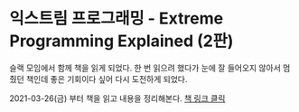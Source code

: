 # 익스트림 프로그래밍 - Extreme Programming Explained (2판)

슬랙 모임에서 함께 책을 읽게 되었다. 한 번 읽으려 했다가 눈에 잘 들어오지 않아서 멈췄던 책인데
좋은 기회이다 싶어 다시 도전하게 되었다.

2021-03-26(금) 부터 책을 읽고 내용을 정리해본다. [책 링크 클릭](http://aladin.kr/p/xFHxQ)
